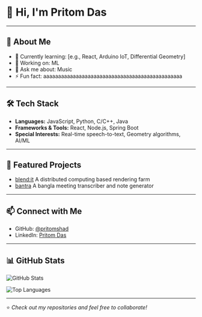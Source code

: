 # 👋 Hi, I'm Pritom Das

---

## 🚀 About Me
- 🌱 Currently learning: [e.g., React, Arduino IoT, Differential Geometry]
- 🔭 Working on: ML
- 💬 Ask me about: Music
- ⚡ Fun fact: aaaaaaaaaaaaaaaaaaaaaaaaaaaaaaaaaaaaaaaaaaaaaaa

---

## 🛠️ Tech Stack
- **Languages:** JavaScript, Python, C/C++, Java
- **Frameworks & Tools:** React, Node.js, Spring Boot
- **Special Interests:** Real-time speech-to-text, Geometry algorithms, AI/ML

---

## 📌 Featured Projects
- [blend:it](https://github.com/blendit-org) A distributed computing based rendering farm
- [bantra](https://github.com/pritomshad/bantra) A bangla meeting transcriber and note generator

---

## 📫 Connect with Me
- GitHub: [@pritomshad](https://github.com/pritomshad)  
- LinkedIn: [Pritom Das](https://www.linkedin.com/in/pritom4sh/)    

---

## 📊 GitHub Stats
![GitHub Stats](https://github-readme-stats.vercel.app/api?username=pritomshad&show_icons=true&theme=radical)

![Top Languages](https://github-readme-stats.vercel.app/api/top-langs/?username=pritomshad&layout=compact&theme=radical)

---
⭐️ *Check out my repositories and feel free to collaborate!*  
